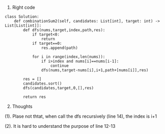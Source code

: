 1. Right code
```
class Solution:
    def combinationSum2(self, candidates: List[int], target: int) -> List[List[int]]:
        def dfs(nums,target,index,path,res):
            if target<0:
                return
            if target==0:
                res.append(path)
                
            for i in range(index,len(nums)):
                if i>index and nums[i]==nums[i-1]:
                    continue
                dfs(nums,target-nums[i],i+1,path+[nums[i]],res)
            
        res = []
        candidates.sort()
        dfs(candidates,target,0,[],res)
            
        return res
 ```
 
 2. Thoughts
 
 (1). Plase not thtat, when call the dfs recursively (line 14), the index is i+1
 
 (2). It is hard to understand the purpose of line 12-13
